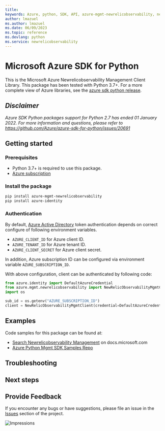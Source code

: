 ```yaml
---
title: 
keywords: Azure, python, SDK, API, azure-mgmt-newrelicobservability, newrelicobservability
author: lmazuel
ms.author: lmazuel
ms.date: 06/09/2023
ms.topic: reference
ms.devlang: python
ms.service: newrelicobservability
---
```

# Microsoft Azure SDK for Python

This is the Microsoft Azure Newrelicobservability Management Client Library.
This package has been tested with Python 3.7+.
For a more complete view of Azure libraries, see the [azure sdk python release](https://aka.ms/azsdk/python/all).

## _Disclaimer_

_Azure SDK Python packages support for Python 2.7 has ended 01 January 2022. For more information and questions, please refer to https://github.com/Azure/azure-sdk-for-python/issues/20691_

## Getting started

### Prerequisites

- Python 3.7+ is required to use this package.
- [Azure subscription](https://azure.microsoft.com/free/)

### Install the package

```bash
pip install azure-mgmt-newrelicobservability
pip install azure-identity
```

### Authentication

By default, [Azure Active Directory](https://aka.ms/awps/aad) token authentication depends on correct configure of following environment variables.

- `AZURE_CLIENT_ID` for Azure client ID.
- `AZURE_TENANT_ID` for Azure tenant ID.
- `AZURE_CLIENT_SECRET` for Azure client secret.

In addition, Azure subscription ID can be configured via environment variable `AZURE_SUBSCRIPTION_ID`.

With above configuration, client can be authenticated by following code:

```python
from azure.identity import DefaultAzureCredential
from azure.mgmt.newrelicobservability import NewRelicObservabilityMgmtClient
import os

sub_id = os.getenv("AZURE_SUBSCRIPTION_ID")
client = NewRelicObservabilityMgmtClient(credential=DefaultAzureCredential(), subscription_id=sub_id)
```

## Examples

Code samples for this package can be found at:
- [Search Newrelicobservability Management](/samples/browse/?languages=python&term=Getting%20started%20-%20Managing&terms=Getting%20started%20-%20Managing) on docs.microsoft.com
- [Azure Python Mgmt SDK Samples Repo](https://aka.ms/azsdk/python/mgmt/samples)


## Troubleshooting

## Next steps

## Provide Feedback

If you encounter any bugs or have suggestions, please file an issue in the
[Issues](https://github.com/Azure/azure-sdk-for-python/issues)
section of the project. 


![Impressions](https://azure-sdk-impressions.azurewebsites.net/api/impressions/azure-sdk-for-python%2Fazure-mgmt-newrelicobservability%2FREADME.png)

